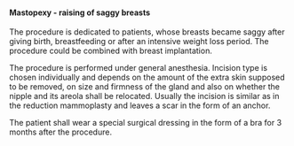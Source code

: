 <h4 class="text-center text-primary">Mastopexy - raising of saggy breasts</h4>

The procedure is dedicated to patients, whose breasts became saggy after giving birth,
breastfeeding or after an intensive weight loss period. The procedure could be combined with
breast implantation.

The procedure is performed under general anesthesia. Incision type is chosen individually and
depends on the amount of the extra skin supposed to be removed, on size and firmness of the
gland and also on whether the nipple and its areola shall be relocated. Usually the incision is
similar as in the reduction mammoplasty and leaves a scar in the form of an anchor.

The patient shall wear a special surgical dressing in the form of a bra for 3 months after the
procedure.
